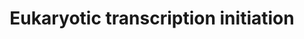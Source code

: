 ---
annotations:
- type: Pathway Ontology
  value: RNA polymerase III transcription initiation pathway
- type: Pathway Ontology
  value: RNA polymerase I transcription initiation pathway
- type: Pathway Ontology
  value: RNA polymerase II transcription initiation pathway
authors:
- Nsalomonis
- MaintBot
- MartijnVanIersel
- AlexanderPico
- Lauravanzon
- Khanspers
- Thomas
- MirellaKalafati
- Eweitz
description: 'In eukaryotes, RNA polymerase, and therefore the initiation of transcription,
  requires the presence of a core promoter sequence in the DNA. RNA polymerase is
  able to bind to core promoters in the presence of various specific transcription
  factors. The most common type of core promoter in eukaryotes is a short DNA sequence
  known as a TATA box. The TATA box, as a core promoter, is the binding site for a
  transcription factor known as TATA binding protein (TBP), which is itself a subunit
  of another transcription factor, called Transcription Factor II D (TFIID). After
  TFIID binds to the TATA box via the TBP, five more transcription factors and RNA
  polymerase combine around the TATA box in a series of stages to form a preinitiation
  complex. One transcription factor, DNA helicase, has helicase activity and so is
  involved in the separating of opposing strands of double-stranded DNA to provide
  access to a single-stranded DNA template. However, only a low, or basal, rate of
  transcription is driven by the preinitiation complex alone. Other proteins known
  as activators and repressors, along with any associated coactivators or corepressors,
  are responsible for modulating transcription rate. (Source: [[wikipedia:Transcription_(genetics)|Wikipedia]])   Pathway
  source: http://www.web-books.com/MoBio/Free/Ch4E.htm'
last-edited: 2021-05-27
organisms:
- Homo sapiens
redirect_from:
- /index.php/Pathway:WP405
- /instance/WP405
schema-jsonld:
- '@context': https://schema.org/
  '@id': https://wikipathways.github.io/pathways/WP405.html
  '@type': Dataset
  creator:
    '@type': Organization
    name: WikiPathways
  description: 'In eukaryotes, RNA polymerase, and therefore the initiation of transcription,
    requires the presence of a core promoter sequence in the DNA. RNA polymerase is
    able to bind to core promoters in the presence of various specific transcription
    factors. The most common type of core promoter in eukaryotes is a short DNA sequence
    known as a TATA box. The TATA box, as a core promoter, is the binding site for
    a transcription factor known as TATA binding protein (TBP), which is itself a
    subunit of another transcription factor, called Transcription Factor II D (TFIID).
    After TFIID binds to the TATA box via the TBP, five more transcription factors
    and RNA polymerase combine around the TATA box in a series of stages to form a
    preinitiation complex. One transcription factor, DNA helicase, has helicase activity
    and so is involved in the separating of opposing strands of double-stranded DNA
    to provide access to a single-stranded DNA template. However, only a low, or basal,
    rate of transcription is driven by the preinitiation complex alone. Other proteins
    known as activators and repressors, along with any associated coactivators or
    corepressors, are responsible for modulating transcription rate. (Source: [[wikipedia:Transcription_(genetics)|Wikipedia]])   Pathway
    source: http://www.web-books.com/MoBio/Free/Ch4E.htm'
  keywords:
  - GTF2H4
  - POLR2H
  - POLR1B
  - POLR3D
  - POLR2I
  - GTF2E2
  - CDK7
  - TAF13
  - POLR2J
  - POLR3K
  - POLR3E
  - TAF7
  - TAF12
  - GTF2H3
  - GTF2B
  - POLR2F
  - ERCC3
  - POLR3H
  - TAF5
  - POLR2K
  - GTF2A2
  - POLR2A
  - GTF2H2
  - ERCC2
  - POLR1A
  - POLR2C
  - POLR2B
  - POLR1D
  - POLR2E
  - POLR2G
  - ILK
  - GTF2E1
  - MNAT1
  - TAF6
  - TAF9
  - Polr1e
  - POLR3B
  - CCNH
  - TBP
  - GTF2F2
  - GTF2H1
  license: CC0
  name: Eukaryotic transcription initiation
seo: CreativeWork
title: Eukaryotic transcription initiation
wpid: WP405
---